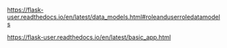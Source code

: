 https://flask-user.readthedocs.io/en/latest/data_models.html#roleanduserroledatamodels

https://flask-user.readthedocs.io/en/latest/basic_app.html

